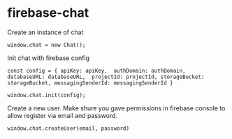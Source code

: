 # firebase-chat

Create an instance of chat

`window.chat = new Chat();`

Init chat with firebase config


`const config = {
    apiKey: apiKey, 
    authDomain: authDomain, 
    databaseURL: databaseURL, 
    projectId: projectId,
    storageBucket: storageBucket,
    messagingSenderId: messagingSenderId
}`

`window.chat.init(config);`


Create a new user. Make shure you gave permissions in firebase console to allow register via email and password.

`window.chat.createUser(email, password)`

